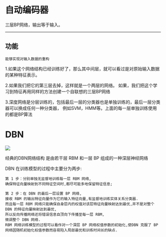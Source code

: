 # 自动编码器 #
三层BP网络，输出等于输入。

----------

## 功能 ##
	能够实现对输入数据的重构

1.如果这个网络结构已经训练好了，那么其中间层，就可以看过是对原始输入数据的某种特征表示。

2.如果我们把它的第三层去掉，这样就是一个两层的网络。
如果，我们把这个学习到特征再用同样的方法创建一个自联想的三层BP网络

3.深度网络是分层训练的，包括最后一层的分类器也是单独训练的，最后一层分类器可以换成任何一种分类器，
例如SVM，HMM等。上面的每一层单独训练使用的都是BP算法

# DBN #

![](https://i.imgur.com/mt3rAy9.png)

经典的DBN网络结构 是由若干层 RBM 和一层 BP 组成的一种深层神经网络

DBN 在训练模型的过程中主要分为两步:

	第 1 步：分别单独无监督地训练每一层 RBM 网络,
	确保特征向量映射到不同特征空间时,都尽可能多地保留特征信息;

    第 2 步：在 DBN 的最后一层设置 BP 网络,
	接收 RBM 的输出特征向量作为它的输入特征向量,有监督地训练实体关系分类器.
	而且每一层 RBM 网络只能确保自身层内的权值对该层特征向量映射达到最优,并不是对整个 DBN 的特征向量映射达到最优,
	所以反向传播网络还将错误信息自顶向下传播至每一层 RBM,
	微调整个 DBN 网络.
	RBM 网络训练模型的过程可以看作对一个深层 BP 网络权值参数的初始化,使DBN 克服了 BP 网络因随机初始化权值参数而容易陷入局部最优和训练时间长的缺点.